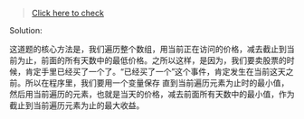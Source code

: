 >[Click here to check](https://leetcode.com/problems/best-time-to-buy-and-sell-stock/)

Solution:  

这道题的核心方法是，我们遍历整个数组，用当前正在访问的价格，减去截止到当前为止，前面的所有天数中的最低价格。之所以这样，是因为，我们要卖股票的时候，肯定手里已经买了一个了。“已经买了一个”这个事件，肯定发生在当前这天之前。所以在程序里，我们要用一个变量保存 直到当前遍历元素为止时的最小值，然后用当前遍历的元素，也就是当天的价格，减去前面所有天数中的最小值，作为截止到当前遍历元素为止的最大收益。
